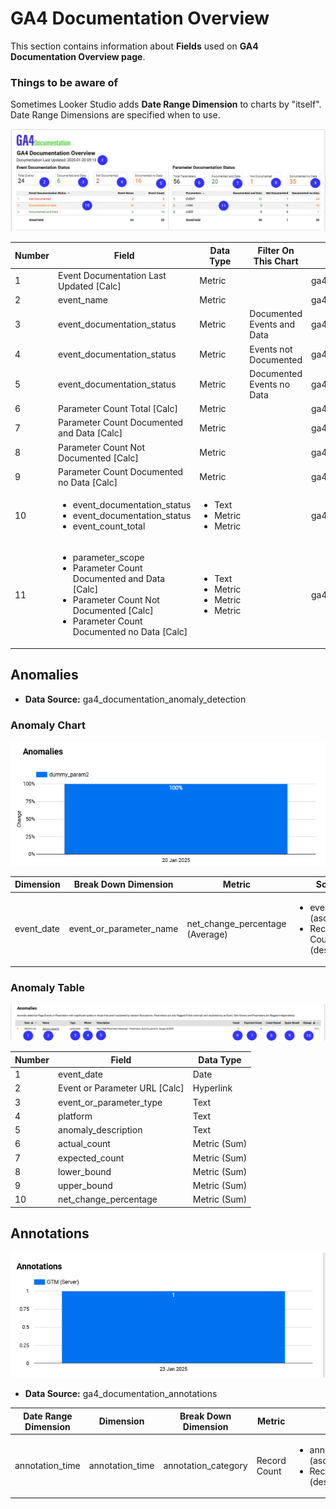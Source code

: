 # GA4 Documentation Overview

This section contains information about **Fields** used on **GA4 Documentation Overview page**.

### Things to be aware of
Sometimes Looker Studio adds **Date Range Dimension** to charts by "itself". Date Range Dimensions are specified when to use.


![GA4 Documentation Overview](../../../images/GA4-Documentation-BigQuery-GA4-Documentation-Overview.png)

| Number  | Field | Data Type | Filter On This Chart | Data Source |
| ------------- | ------------- | ------------- | ------------- | ------------- |
| 1 | Event Documentation Last Updated \[Calc\] | Metric |  | ga4_documentation_events_and_documentation_status |
| 2 | event_name | Metric |  | ga4_documentation_events_and_documentation_status |
| 3 | event_documentation_status | Metric | Documented Events and Data | ga4_documentation_events_and_documentation_status |
| 4 | event_documentation_status | Metric | Events not Documented | ga4_documentation_events_and_documentation_status |
| 5 | event_documentation_status | Metric | Documented Events no Data | ga4_documentation_events_and_documentation_status |
| 6 | Parameter Count Total \[Calc\] | Metric |  | ga4_documentation_parameters_and_documentation_status |
| 7 | Parameter Count Documented and Data \[Calc\] | Metric |  | ga4_documentation_parameters_and_documentation_status |
| 8 | Parameter Count Not Documented \[Calc\] | Metric |  | ga4_documentation_parameters_and_documentation_status |
| 9 | Parameter Count Documented no Data \[Calc\] | Metric |  | ga4_documentation_parameters_and_documentation_status |
| 10 | <ul><li>event_documentation_status </li><li> event_documentation_status </li><li> event_count_total </li></ul> | <ul><li> Text </li><li> Metric </li><li> Metric |  | ga4_documentation_events_and_documentation_status |
| 11 | <ul><li>parameter_scope </li><li> Parameter Count Documented and Data \[Calc\] </li><li> Parameter Count Not Documented \[Calc\] </li><li> Parameter Count Documented no Data \[Calc\]</li></ul> | <ul><li>Text </li><li> Metric </li><li> Metric </li><li> Metric</li></ul> |   | ga4_documentation_parameters_and_documentation_status |

## Anomalies

* **Data Source:** ga4_documentation_anomaly_detection

### Anomaly Chart

![GA4 Documentation Overview - Anomaly Chart](../../../images/GA4-Documentation-BigQuery-GA4-Documentation-Overview-Anomaly-Chart.png)

| Dimension | Break Down Dimension | Metric | Sort |
| ------------- | ------------- | ------------- | ------------- |
| event_date | event_or_parameter_name | net_change_percentage (Average) | <ul><li>event_date (asc) </li><li> Record Count (desc) </li></ul> |

### Anomaly Table

![GA4 Documentation Overview - Anomaly Table](../../../images/GA4-Documentation-BigQuery-GA4-Documentation-Overview-Anomaly-Table.png)

| Number  | Field | Data Type |
| ------------- | ------------- | ------------- |
| 1 | event_date | Date |
| 2 | Event or Parameter URL \[Calc\] | Hyperlink |
| 3 | event_or_parameter_type | Text |
| 4 | platform | Text | 
| 5 | anomaly_description | Text | 
| 6 | actual_count | Metric (Sum) | 
| 7 | expected_count | Metric (Sum) | 
| 8 | lower_bound | Metric (Sum) | 
| 9 | upper_bound | Metric (Sum) | 
| 10 | net_change_percentage | Metric (Sum) | 


## Annotations
![GA4 Documentation Overview - Annotations](../../../images/GA4-Documentation-BigQuery-GA4-Documentation-Overview-Annotations.png)

* **Data Source:** ga4_documentation_annotations

| Date Range Dimension  | Dimension | Break Down Dimension | Metric | Sort |
| ------------- | ------------- | ------------- | ------------- | ------------- |
| annotation_time | annotation_time | annotation_category | Record Count | <ul><li>annotation_time (asc) </li><li> Record Count (desc) </li></ul> |
